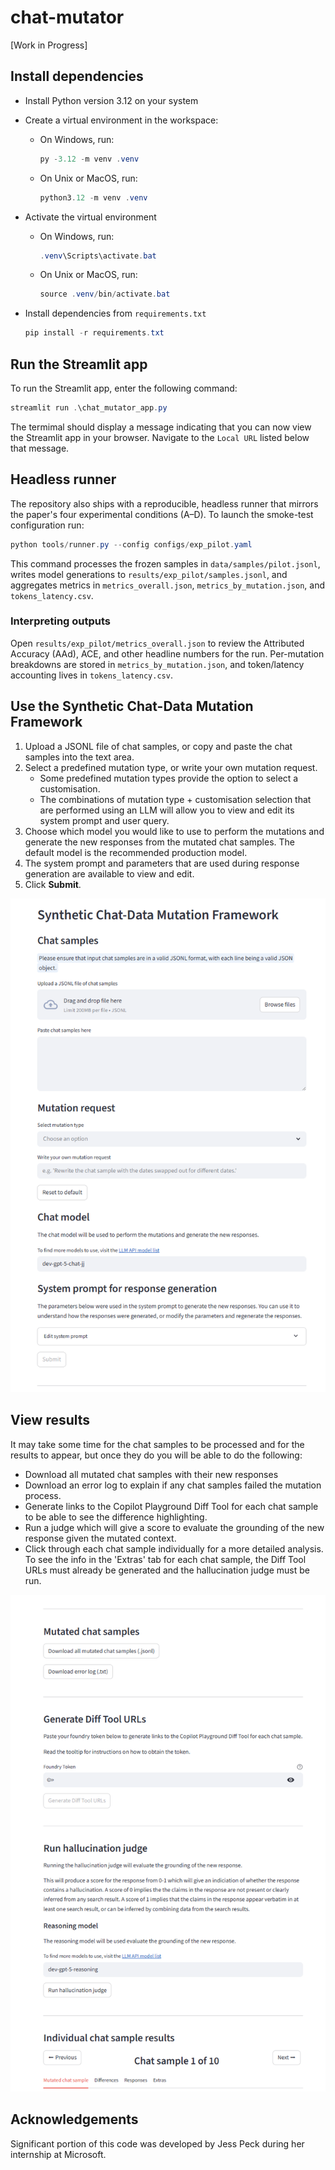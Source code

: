 # chat-mutator
[Work in Progress]

## Install dependencies
- Install Python version 3.12 on your system
- Create a virtual environment in the workspace:
  - On Windows, run:
    ```powershell
    py -3.12 -m venv .venv
    ```
  - On Unix or MacOS, run:
    ```powershell
    python3.12 -m venv .venv
    ```

- Activate the virtual environment
  - On Windows, run:
    ```powershell
    .venv\Scripts\activate.bat
    ```
  - On Unix or MacOS, run:
    ```powershell
    source .venv/bin/activate.bat
    ```
- Install dependencies from `requirements.txt`
  
  ```powershell
  pip install -r requirements.txt
  ```

## Run the Streamlit app
To run the Streamlit app, enter the following command:

```powershell
streamlit run .\chat_mutator_app.py
```
The termimal should display a message indicating that you can now view the Streamlit app in your browser. Navigate to the `Local URL` listed below that message.

## Headless runner

The repository also ships with a reproducible, headless runner that mirrors the paper's four experimental conditions (A–D). To launch the smoke-test configuration run:

```powershell
python tools/runner.py --config configs/exp_pilot.yaml
```

This command processes the frozen samples in `data/samples/pilot.jsonl`, writes model generations to `results/exp_pilot/samples.jsonl`, and aggregates metrics in `metrics_overall.json`, `metrics_by_mutation.json`, and `tokens_latency.csv`.

### Interpreting outputs

Open `results/exp_pilot/metrics_overall.json` to review the Attributed Accuracy (AAd), ACE, and other headline numbers for the run. Per-mutation breakdowns are stored in `metrics_by_mutation.json`, and token/latency accounting lives in `tokens_latency.csv`.

## Use the Synthetic Chat-Data Mutation Framework
1. Upload a JSONL file of chat samples, or copy and paste the chat samples into the text area.
2. Select a predefined mutation type, or write your own mutation request.
    - Some predefined mutation types provide the option to select a customisation.
    - The combinations of mutation type + customisation selection that are performed using an LLM will allow you to view and edit its system prompt and user query.
3. Choose which model you would like to use to perform the mutations and generate the new responses from the mutated chat samples. The default model is the recommended production model.
4. The system prompt and parameters that are used during response generation are available to view and edit.
5. Click **Submit**.

![app-display](./images/app-display.png)


## View results
It may take some time for the chat samples to be processed and for the results to appear, but once they do you will be able to do the following:
- Download all mutated chat samples with their new responses
- Download an error log to explain if any chat samples failed the mutation process.
- Generate links to the Copilot Playground Diff Tool for each chat sample to be able to see the difference highlighting.
- Run a judge which will give a score to evaluate the grounding of the new response given the mutated context.
- Click through each chat sample individually for a more detailed analysis. To see the info in the 'Extras' tab for each chat sample, the Diff Tool URLs must already be generated and the hallucination judge must be run.


![results-display](./images/results-display.png)


## Acknowledgements
Significant portion of this code was developed by Jess Peck during her internship at Microsoft.